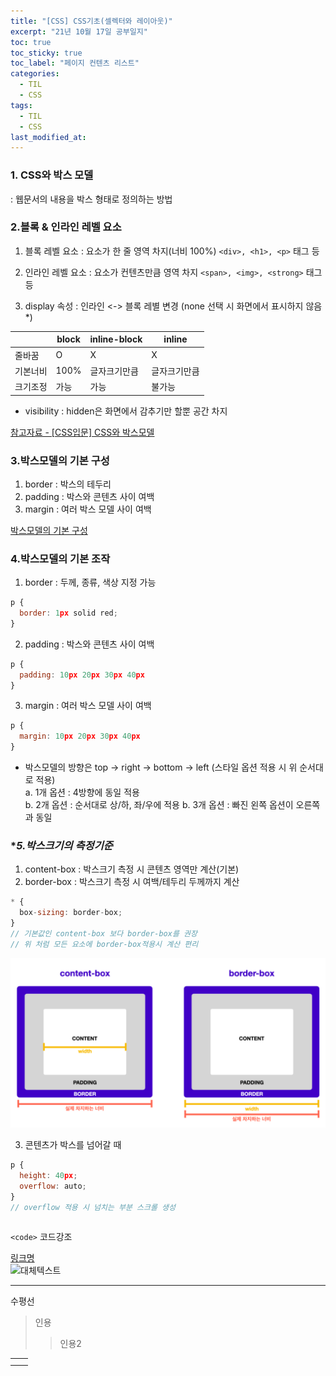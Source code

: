 ```yaml
---
title: "[CSS] CSS기초(셀렉터와 레이아웃)"
excerpt: "21년 10월 17일 공부일지"
toc: true
toc_sticky: true
toc_label: "페이지 컨텐츠 리스트"
categories:
  - TIL
  - CSS
tags:
  - TIL
  - CSS
last_modified_at:
---
```


### **1. CSS와 박스 모델**
: 웹문서의 내용을 박스 형태로 정의하는 방법

### **2.블록 & 인라인 레벨 요소**

1. 블록 레벨 요소 : 요소가 한 줄 영역 차지(너비 100%)
   `<div>, <h1>, <p>` 태그 등

2. 인라인 레벨 요소 : 요소가 컨텐츠만큼 영역 차지
   `<span>, <img>, <strong>` 태그 등   

3. display 속성 : 인라인 <-> 블록 레별 변경
   (none 선택 시 화면에서 표시하지 않음*)

&nbsp; |block|inline-block|inline
---|---|---|---
줄바꿈|O|X|X
기본너비|100%|글자크기만큼|글자크기만큼
크기조정|가능|가능|불가능

* visibility : hidden은 화면에서 감추기만 할뿐 공간 차지

[참고자료 - [CSS입문] CSS와 박스모델](https://pyeonne.tistory.com/33)


### **3.박스모델의 기본 구성**

1. border : 박스의 테두리
2. padding : 박스와 콘텐츠 사이 여백
3. margin : 여러 박스 모델 사이 여백 

[박스모델의 기본 구성](../_posts/images/2021-10-17-image.png)

### **4.박스모델의 기본 조작**

1. border : 두께, 종류, 색상 지정 가능
```javascript
p {
  border: 1px solid red;
}
```
2. padding : 박스와 콘텐츠 사이 여백
```javascript
p {
  padding: 10px 20px 30px 40px
}
```
3. margin : 여러 박스 모델 사이 여백 
```javascript
p {
  margin: 10px 20px 30px 40px
}
```

* 박스모델의 방향은 top -> right -> bottom -> left
(스타일 옵션 적용 시 위 순서대로 적용)  
a. 1개 옵션 : 4방향에 동일 적용  
b. 2개 옵션 : 순서대로 상/하, 좌/우에 적용
b. 3개 옵션 : 빠진 왼쪽 옵션이 오른쪽과 동일


### **5.박스크기의 측정기준*

1. content-box : 박스크기 측정 시 콘텐츠 영역만 계산(기본)
2. border-box : 박스크기 측정 시 여백/테두리 두께까지 계산

```javascript
* {
  box-sizing: border-box;
}
// 기본값인 content-box 보다 border-box를 권장
// 위 처럼 모든 요소에 border-box적용시 계산 편리
```
![박스크기의 측정 기준](../_posts/images/2021-10-17-image2.png)

3. 콘텐츠가 박스를 넘어갈 때
```javascript
p {
  height: 40px;
  overflow: auto;
}
// overflow 적용 시 넘치는 부분 스크롤 생성
```


```javascript
```
`<code>` 코드강조

[링크명](링크주소)    
![대체텍스트](이미지주소)

*** 
수평선

>인용
>>인용2

| | |
---|---
| | |
| | |